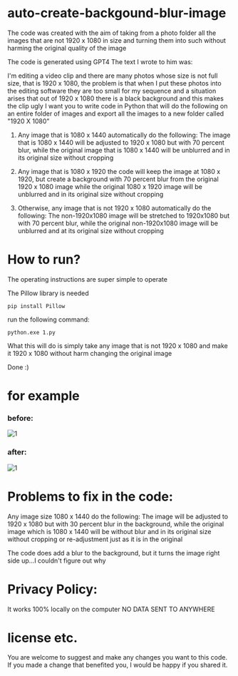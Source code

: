 # auto-create-backgound-blur-image
The code was created with the aim of taking from a photo folder all the images that are not 1920 x 1080 in size and turning them into such without harming the original quality of the image

The code is generated using GPT4 The text I wrote to him was:

I'm editing a video clip and there are many photos whose size is not full size, that is 1920 x 1080, 
the problem is that when I put these photos into the editing software they are too small for my sequence
and a situation arises that out of 1920 x 1080 there is a black background and this makes the clip ugly 
I want you to write code in Python that will do the following on an entire folder of images and export all the images to a new folder called "1920 X 1080"

1. Any image that is 1080 x 1440 automatically do the following:
The image that is 1080 x 1440 will be adjusted to 1920 x 1080 but with 70 percent blur, while the original image that is 1080 x 1440 will be unblurred and in its original size without cropping

2. Any image that is 1080 x 1920 the code will keep the image at 1080 x 1920, but create a background with 70 percent blur from the original 1920 x 1080 image while the original 1080 x 1920 image will be unblurred and in its original size without cropping

3. Otherwise, any image that is not 1920 x 1080 automatically do the following:
The non-1920x1080 image will be stretched to 1920x1080 but with 70 percent blur, while the original non-1920x1080 image will be unblurred and at its original size without cropping

# How to run?
The operating instructions are super simple to operate

The Pillow library is needed
```
pip install Pillow
```

run the following command:
```
python.exe 1.py
```

What this will do is simply take any image that is not 1920 x 1080 and make it 1920 x 1080 without harm changing the original image

Done :) 

# for example
### before:
![1](https://github.com/aviv926/auto-create-backgound-blur-image/assets/51673860/482e9346-7184-4472-9037-49e4b4adb2fd)

### after:
![1](https://github.com/aviv926/auto-create-backgound-blur-image/assets/51673860/6a7a2def-9770-4c82-ab6f-34abf2abca11)

# Problems to fix in the code:

Any image size 1080 x 1440 do the following:
The image will be adjusted to 1920 x 1080 but with 30 percent blur in the background, while the original image which is 1080 x 1440 will be without blur and in its original size without cropping or re-adjustment just as it is in the original

The code does add a blur to the background, but it turns the image right side up...I couldn't figure out why

# Privacy Policy:

It works 100% locally on the computer
NO DATA SENT TO ANYWHERE

# license etc.
You are welcome to suggest and make any changes you want to this code. If you made a change that benefited you, I would be happy if you shared it.
